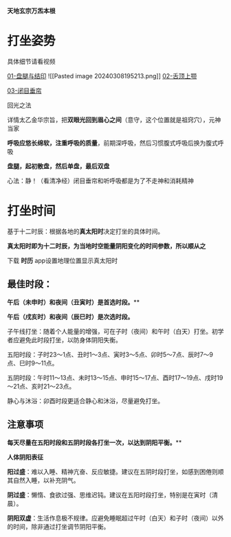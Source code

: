 
**天地玄宗万炁本根**

# **打坐姿势**

具体细节请看视频

[01-盘腿与结印](https://www.bilibili.com/video/BV1HW421A7m6/?spm_id_from=333.999.0.0&vd_source=f83ec61601a3c3b2585dac48cfba71eb)
![[Pasted image 20240308195213.png]]
[02-舌顶上颚](https://www.bilibili.com/video/BV1pm411Z7r6/?spm_id_from=333.999.0.0)

[03-闭目垂帘](https://www.bilibili.com/video/BV1rm411o7SX/?spm_id_from=333.999.0.0&vd_source=f83ec61601a3c3b2585dac48cfba71eb)

回光之法

详情太乙金华宗旨，把**双眼光回到眉心之间**（意守，这个位置就是祖窍穴），元神当家

**呼吸应悠长绵软，注重呼吸的质量**，前期深呼吸，然后习惯腹式呼吸后换为腹式呼吸

**盘腿，起初散盘，然后单盘，最后双盘**

心法：静！（看清净经）闭目垂帘和听呼吸都是为了不走神和消耗精神
# **打坐时间**

基于十二时辰：根据各地的**真太阳时**决定打坐的具体时间。

**真太阳时即为十二时辰，为当地时空能量阴阳变化的时间参数，所以顺从之**

下载 **时历** app设置地理位置显示真太阳时

## **最佳时段**：

**午后（未申时）和夜间（丑寅时）是首选时段。****

**午后（戌亥时）和夜间（辰巳时）是次选时段。**

子午线打坐：随着个人能量的增强，可在子时（夜间）和午时（白天）打坐。初学者应避免此时段打坐，以防身体阴阳失衡。

五阳时段：子时23～1点、丑时1～3点、寅时3～5点、卯时5～7点、辰时7～9点、巳时9～11点。

五阴时段：午时11～13点、未时13～15点、申时15～17点、酉时17～19点、戌时19～21点、亥时21～23点。

静心与沐浴：卯酉时段更适合静心和沐浴，尽量避免打坐。

## **注意事项**

**每天尽量在五阳时段和五阴时段各打坐一次，以达到阴阳平衡。****


**人体阴阳表征**

**阳过盛**：难以入睡、精神亢奋、反应敏捷。建议在五阴时段打坐，如感到困倦则顺其自然入睡，以补充阴气。

**阴过盛**：懒惰、食欲过强、思维迟钝。建议在五阳时段打坐，特别是在寅时（清晨）。

**阴阳双虚**：生活作息极不规律。应避免睡眠超过午时（白天）和子时（夜间）以外的时间，除非通过打坐调节阴阳平衡。
